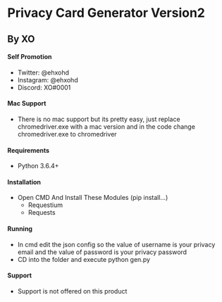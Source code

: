 # Privacy Card Generator Version2
## By XO

#### Self Promotion
- Twitter: @ehxohd
- Instagram: @ehxohd
- Discord: XO#0001

#### Mac Support
- There is no mac support but its pretty easy, just replace chromedriver.exe with a mac version and in the code change chromedriver.exe to chromedriver

#### Requirements
- Python 3.6.4+

#### Installation
- Open CMD And Install These Modules (pip install...)
    - Requestium
    - Requests

#### Running
- In cmd edit the json config so the value of username is your privacy email and the value of password is your privacy password
- CD into the folder and execute python gen.py

#### Support
- Support is not offered on this product
